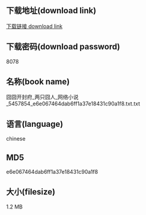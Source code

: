 ## 下载地址(download link)
[下载链接 download link](https://voluble-croquembouche-d321dc.netlify.app/?s=%E5%9B%A7%E5%9B%A7%E5%BC%80%E5%B0%81%E5%BA%9C_%E4%B8%A4%E5%8F%AA%E5%9B%A7%E4%BA%BA_%E7%BD%91%E7%BB%9C%E5%B0%8F%E8%AF%B4_5457854_e6e067464dab6ff1a37e18431c90a1f8.txt)

## 下载密码(download password)
8078

## 名称(book name)
囧囧开封府_两只囧人_网络小说_5457854_e6e067464dab6ff1a37e18431c90a1f8.txt.txt

## 语言(language)
chinese

## MD5
e6e067464dab6ff1a37e18431c90a1f8

## 大小(filesize)
1.2 MB
